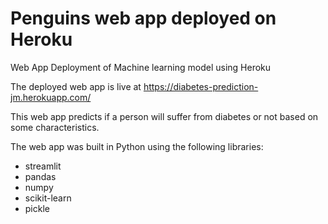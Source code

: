 # Penguins web app deployed on Heroku

Web App Deployment of Machine learning model using Heroku

The deployed web app is live at https://diabetes-prediction-jm.herokuapp.com/

This web app predicts if a person will suffer from diabetes or not based on some characteristics.

The web app was built in Python using the following libraries:
* streamlit
* pandas
* numpy
* scikit-learn
* pickle
